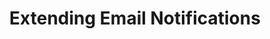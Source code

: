 ---
# -------------------------- #
#          PAGE INFO         #
# -------------------------- #

title: Extending Email Notifications
permalink: /account-security/notifications/extend-email-notifications
keywords: customize notifications, add recipients, notifications, pagerduty, datadog, slack, extend notifications, email alerts
summary: "Using the Custom notification list feature, extend Stitch's email notifications to external services like PagerDuty, Datadog, and Slack."

key: "customize-notifications"

layout: general
toc: true

type: "notifications"
weight: 2

enterprise: true
enterprise-cta:
  feature: "The custom notification list "
  title: "{{ site.data.strings.enterprise.title.is-an | prepend: page.enterprise-cta.feature }}"
  copy: "{{ site.data.strings.enterprise.copy.is-an | prepend: page.enterprise-cta.feature | flatify }}"


# -------------------------- #
#           INTRO            #
# -------------------------- #

intro: |
  {% include misc/data-files.html %}

  In the **{{ app.page-names.notification-tab }}** tab of the **{{ app.page-names.account-settings }}** page, you can extend Stitch's email notifications to include additional email addresses outside of the current account users.

  With the custom notification list, you can integrate services like PagerDuty, Datadog, or Slack to receive email alerts from Stitch. 

  In this guide, we'll cover:

  {% for section in page.sections %}
  - [{{ section.summary }}](#{{ section.anchor }})
  {% endfor %}


# -------------------------- #
#          CONTENT           #
# -------------------------- #

sections:
  - title: "Uses for the custom notification list"
    anchor: "custom-notification-list-uses"
    summary: "The uses for the custom notification email list"
    content: |
      Using the custom notification list feature, you can:

      - **Integrate with external monitoring systems** like [PagerDuty](https://www.pagerduty.com/){:target="new"} or [Datadog](https://www.datadoghq.com/){:target="new"}. Send Stitch email notifications to your monitoring systems to get ahead of critical issues. Check out our [PagerDuty]({{ link.account.pagerduty-notifications | prepend: site.baseurl }}) and [Datadog]({{ link.account.datadog-notifications | prepend: site.baseurl }}) integration guides for more info.
      - **Post updates to Slack**. Make sure the right people are notified when there's an issue that needs intervention by sending Stitch notifications right to a [Slack](https://slack.com){:target="new"} channel. Check out our [Slack integration guide]({{ link.account.slack-notifications | prepend: site.baseurl }}) for more info.
      - **Trigger other apps** using [Zapier](https://zapier.com){:target="new"}.

      For details about the email notifications Stitch sends, refer to the [Notification reference]({{ link.account.notification-reference | prepend: site.baseurl }}). This info can be used to create different alerts for individual notification types.

      For example: Your team wants to be notified when their Stitch account is nearing its row limit. Based on this, you can filter emails from Stitch with the subject [`Approaching Row Limit`]({{ link.account.notification-settings | prepend: site.baseurl }}#usage-nearing-limit), which are sent when an account is nearing its usage limit.

  - title: "Access to the custom notification list"
    anchor: "custom-notification-list-access"
    summary: "How to access the custom notification list feature"
    content: |
      The custom notification list feature is available during the Free Trial or on an Enterprise plan. Contact [Stitch Sales]({{ site.sales }}){:target="new"} for more info about Enterprise plans.

    subsections:
      - title: "Plan downgrades"
        anchor: "plan-downgrades"
        content: |
          If you decide to downgrade to a plan without custom notification list access, the feature will be disabled and notifications will no longer be sent to the email addresses in the custom notifications list.

          If you upgrade from a plan without custom notification list access to a plan that includes it, and you previously added custom notification email addresses in your account, you will need to [re-enable them](#disable-reenable-email-addresses) to allow Stitch to send notifications to the email address again.

  - title: "Custom notification list basics"
    anchor: "custom-notification-basics"
    summary: "Some custom notification list basics"
    content: |
      {% for subsection in section.subsections %}
      - [{{ subsection.title }}](#{{ subsection.anchor }})
      {% endfor %}
    subsections:
      - title: "How many email addresses can I add to the custom notification list?"
        anchor: "how-many-custom-notification-recipients"
        content: |
          An account's custom notification list may have a maximum of 10 email addresses.

      - title: "What emails are sent to the custom notification list?"
        anchor: "what-emails-are-sent-to-the-custom-list"
        content: |
          Any email notification that is sent to other team members of the account will also be sent to any custom notification recipient with an **Enabled** status.

          The only exception is the monthly invoice email. This will only be sent to [the user of the account who originally entered the account's payment information]({{ link.account.team-members | prepend: site.baseurl | append: "#who-will-receive-invoices" }}).

          Refer to the [Notification reference]({{ link.account.notification-reference | prepend: site.baseurl }}) for details about each email notification Stitch can send, including subjects, content, triggers, etc.

      - title: "Can I specify the types of email notifications that are sent?"
        anchor: "can-i-specify-email-notification-types"
        content: |
          This feature is not currently supported. To work around this, you can set up rules or filters in your email client.

      - title: "What services can I use with the custom notification list?"
        anchor: "what-services-custom-notification-list"
        content: |
          Any service that supports receiving email can be used with the custom notification list.

          {% capture notice %}
          Check out the [Datadog]({{ link.account.datadog-notifications | prepend: site.baseurl }}), [PagerDuty]({{ link.account.pagerduty-notifications | prepend: site.baseurl }}), and [Slack integration guides]({{ link.account.slack-notifications | prepend: site.baseurl }}).
          {% endcapture %}

          {% include tip.html content=notice %}

      - title: "Who can add a custom notification email address?"
        anchor: "who-can-add-recipients"
        content: |
          Any team member in a Stitch account that has access to the custom notification list feature can create, delete, disable, or re-enable a notification email address.

  - title: "Manage custom notification recipients"
    anchor: "manage-custom-notification-recipients"
    summary: "How to manage custom notification recipients"
    content: |
      You can manage custom notification recipients in two ways:

      1. **In the Stitch app**:
         {% for subsection in section.subsections %}
         - [{{ subsection.title | remove: " in the Stitch app" }}](#{{ subsection.anchor }})
         {% endfor %}
      2. [**Via the Connect API**]({{ link.connect.api | prepend: site.baseurl | append: "#notifications--section" }}), if your Stitch plan includes API access.
      
    subsections:
      - title: "Add a custom notification recipient in the Stitch app"
        anchor: "add-custom-notification-recipient"
        summary: "How to add a custom notification recipient"
        content: |
          {% include note.html type="single-line" content="**Note**: An account's custom notification list may have a maximum of 10 email addresses." %}

          To add a custom notification recipient:

          1. Click the {{ app.menu-paths.account-settings }}.
          2. Click the **{{ app.page-names.notification-tab }}** tab.
          3. Click the **Add email** button in the **Custom notification list** section.
          3. In the field that displays, enter an email address.
          4. Click the **Save Email** button.

      - title: "Delete a custom notification recipient in the Stitch app"
        anchor: "delete-custom-notification-recipient"
        summary: "How to delete a custom notification recipient"
        content: |
          To delete a custom notification recipient:

          1. Click the {{ app.menu-paths.account-settings }}.
          2. Click the **{{ app.page-names.notification-tab }}** tab.
          3. Click the icon next to the **Status** column.
          4. Click **Delete this email**.
          5. You'll be prompted to confirm the deletion. Click **Delete** to continue and delete the email address.

      - title: "Disable or re-enable custom notification recipients in the Stitch app"
        anchor: "disable-reenable-email-addresses"
        summary: "How to disable or re-enable a custom notification recipient"
        content: |
          If you want to temporarily disable a custom notification recipient, you can click the icon next to the email address and use the **Disable this email** option.

          To re-enable a disabled recipient, click the icon next to the **Status** column and select **Re-enable this email**.

  - title: "Guides for integrating popular services"
    anchor: "popular-service-integration-guides"
    summary: "Resources for integrating some popular services"
    content: |
      Ready to integrate Stitch notifications with your services? Check out our integration guides:

      - [Datadog]({{ link.account.datadog-notifications | prepend: site.baseurl }})
      - [PagerDuty]({{ link.account.pagerduty-notifications | prepend: site.baseurl }})
      - [Slack]({{ link.account.slack-notifications | prepend: site.baseurl }})
---